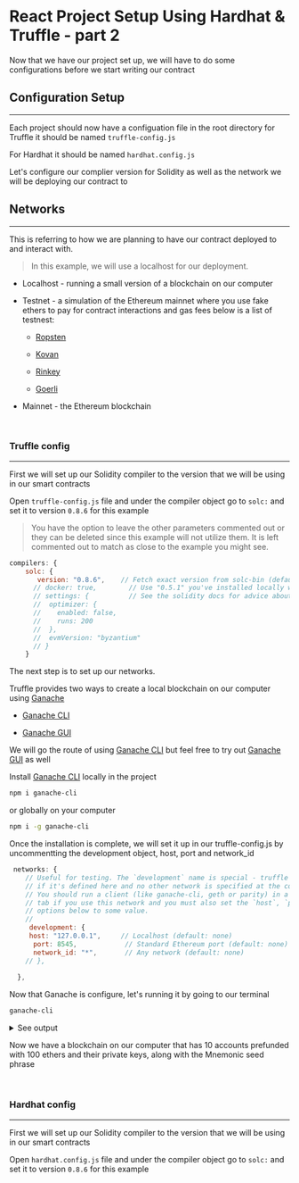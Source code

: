 # React Project Setup Using Hardhat & Truffle - part 2

Now that we have our project set up, we will have to do some configurations before we start writing our contract

## Configuration Setup

---

Each project should now have a configuation file in the root directory
for Truffle it should be named ```truffle-config.js```

For Hardhat it should be named ```hardhat.config.js```

Let's configure our complier version for Solidity as well as the network we will be deploying our contract to

## Networks

---
This is referring to how we are planning to have our contract deployed to and interact with.

>In this example, we will use a localhost for our deployment.

* Localhost - running a small version of a blockchain on our computer

* Testnet - a simulation of the Ethereum mainnet where you use fake ethers to pay for contract interactions and gas fees below is a list of testnest:

  * [Ropsten](https://faucet.ropsten.be/)

  * [Kovan](https://github.com/kovan-testnet)

  * [Rinkey](https://faucet.rinkeby.io/)

  * [Goerli](https://goerli.net/)

* Mainnet - the Ethereum blockchain

<br>

### Truffle config

---

First we will set up our Solidity compiler to the version that we will be using in our smart contracts

Open ```truffle-config.js``` file and under the compiler object go to ```solc:``` and set it to version ```0.8.6``` for this example

>You have the option to leave the other parameters commented out or they can be deleted since this example will not utilize them. It is left commented out to match as close to the example you might see.

```js
compilers: {
    solc: {
       version: "0.8.6",    // Fetch exact version from solc-bin (default: truffle's version)
      // docker: true,        // Use "0.5.1" you've installed locally with docker (default: false)
      // settings: {          // See the solidity docs for advice about optimization and evmVersion
      //  optimizer: {
      //    enabled: false,
      //    runs: 200
      //  },
      //  evmVersion: "byzantium"
      // }
    }
```

The next step is to set up our networks. 

 Truffle provides two ways to create a local blockchain on our computer using [Ganache](https://www.trufflesuite.com/ganache)

* [Ganache CLI](https://github.com/trufflesuite/ganache-cli-archive)

* [Ganache GUI](https://www.trufflesuite.com/ganache)

We will go the route of using [Ganache CLI](https://github.com/trufflesuite/ganache-cli-archive) but feel free to try out [Ganache GUI](https://www.trufflesuite.com/ganache) as well

Install [Ganache CLI](https://github.com/trufflesuite/ganache-cli-archive) locally in the project

```sh
npm i ganache-cli
```

or globally on your computer

```sh
npm i -g ganache-cli
```

Once the installation is complete, we will set it up in our truffle-config.js by uncommentting the development object, host, port and network_id

```js
 networks: {
    // Useful for testing. The `development` name is special - truffle uses it by default
    // if it's defined here and no other network is specified at the command line.
    // You should run a client (like ganache-cli, geth or parity) in a separate terminal
    // tab if you use this network and you must also set the `host`, `port` and `network_id`
    // options below to some value.
    //
     development: {
     host: "127.0.0.1",     // Localhost (default: none)
      port: 8545,            // Standard Ethereum port (default: none)
      network_id: "*",       // Any network (default: none)
    // },
    
  },
```

Now that Ganache is configure, let's running it by going to our terminal

```sh
ganache-cli
```

<details> <summary>See output</summary>

```sh
Ganache CLI v6.12.2 (ganache-core: 2.13.2)

Available Accounts
==================
(0) 0x969bA70Cfe0C4F008420Fe8f3692a0E38F1651C7 (100 ETH)
(1) 0xcF284112963B78a15b7e4EbCcc4D0C375c7b7220 (100 ETH)
(2) 0x0aFb5969722AE021327B0bBA1BA9587aa990D7Ba (100 ETH)
(3) 0xF20419183d1b0de9cb95157A5fB7963625C85C7a (100 ETH)
(4) 0x8978E1f007f2Bb3C3baFB128575bD0706814E92E (100 ETH)
(5) 0xac5e8CD2A98a817b7D98870F3Bf1C879Eb3d3412 (100 ETH)
(6) 0xd684A1491adf5ad35d41e01b075e9c686d4af646 (100 ETH)
(7) 0x173eDC61f16734e6a62c02ACE582fD482074Daa3 (100 ETH)
(8) 0x8bA9684605E43f43CBcf7E834D8C0ab0AcF6CEcF (100 ETH)
(9) 0x926555b830c813C295137F461A972Ffe585dFBCC (100 ETH)

Private Keys
==================
(0) 0xc9822f6c7e9381cd8d22f2c6511368cf52039f7639e8000f9dc5d644e1fc470a
(1) 0xfa7161d4edd38f2e3f06f328333cda93de7cf39b23e736203152a945eb890c5b
(2) 0x3a923aaf69c4a2df7d4864e5a095d81a599732bb8a581ffe29bc0eac1b1e927e
(3) 0x1d9260184f297d12dcb20478c8f2606b87a7c21f6d4701df8dac381d878b6083
(4) 0xb48aa648f5a61c0980a1d14732cfe607d35906fa7b557d547d54839d60da2052
(5) 0x6cb1a078df151e83fc5d223dbf3a4276e977b2a6a6bd1664e3b750ed25fe0cd8
(6) 0xcd7d45a3dc279a2cde51aae947eb1c825a03ecbc2586d9ee148d1f6f8bd7be92
(7) 0x725b39ecf104da56d9038d7760bbf6bb5463f53197a1603cb74344cdc9129597
(8) 0x51f7bfaf19b66435dc24bd83c765779d403c94f0073eb484b35cf50b97b90810
(9) 0xfda751b7fda95c79f258f8a464dc5a2db1521a8e32f04b27f7735e521bfd3664

HD Wallet
==================
Mnemonic:      history element nuclear valve good west century obscure indoor during crime genius
Base HD Path:  m/44'/60'/0'/0/{account_index}

Gas Price
==================
20000000000

Gas Limit
==================
6721975

Call Gas Limit
==================
9007199254740991

```

</details>

Now we have a blockchain on our computer that has 10 accounts prefunded with 100 ethers and their private keys, along with the Mnemonic seed phrase

<br>

### Hardhat config

---

First we will set up our Solidity compiler to the version that we will be using in our smart contracts

Open ```hardhat.config.js``` file and under the compiler object go to ```solc:``` and set it to version ```0.8.6``` for this example